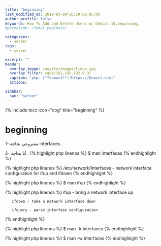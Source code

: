 ```yaml
---
title: "beginning"
last_modified_at: 2019-03-09T16:20:02-05:00
author_profile: false
keywords: How To Add and Delete Users on Debian 10,beginning,
#permalink: /Jekyl_paginate/

categories:
  - server
tags:
  - server

excerpt: ""
header:
  overlay_image: /assets/images/linux.jpg
  overlay_filter: rgba(192,192,192,0.3)
  caption: "php: [**knows1**](https://knows1.com)"
  actions:

sidebar:
  nav: "server"
---
```

{% include tocc icon="cog" title="beginning" %}


# beginning

1- مشروعي بحاجة interfaces .

2- أنا بحاجة .
 {% highlight php linenos %}
$ man interfaces
{% endhighlight %}

 {% highlight php linenos %}
/etc/network/interfaces - network interface configuration for ifup and ifdown
{% endhighlight %}

 {% highlight php linenos %}
$ man ifup
{% endhighlight %}

 {% highlight php linenos %}
       ifup - bring a network interface up

       ifdown - take a network interface down

       ifquery - parse interface configuration
{% endhighlight %}

 {% highlight php linenos %}
$ man -k interfaces
{% endhighlight %}

 {% highlight php linenos %}
$ man -w interfaces
{% endhighlight %}
